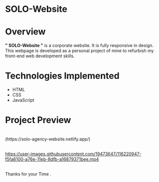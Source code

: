 # SOLO-Website

<h1> Overview </h1> 

**" SOLO-Website "** is a corporate website. It is fully responsive in design. This webpage is developed as a personal project of mine to refurbish my front-end web development skills.

<h1>Technologies Implemented</h1> 

- HTML
- CSS
- JavaScript


<h1> Project Preview </h1> 
<br>
(https://solo-agency-website.netlify.app/)
<br>
<br>

https://user-images.githubusercontent.com/19473647/116220947-f5fa6100-a76e-11eb-8dfb-a16879371bee.mp4

<br>
Thanks for your Time .
